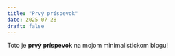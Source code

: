 ```yaml
---
title: "Prvý príspevok"
date: 2025-07-28
draft: false
---
```


Toto je **prvý príspevok** na mojom minimalistickom blogu!

